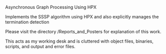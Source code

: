 Asynchronous Graph Processing Using HPX

Implements the SSSP algorithm using HPX and also explicitly manages the termination detection


Please visit the directory /Reports_and_Posters for explanation of this work.


This acts as my working desk and is cluttered with object files, binaries, scripts, and output and error files. 

